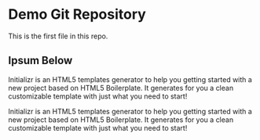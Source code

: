 # Demo Git Repository

This is the first file in this repo.

## Ipsum Below

Initializr is an HTML5 templates generator to help you getting started with a new project based on HTML5 Boilerplate. 
It generates for you a clean customizable template with just what you need to start!


Initializr is an HTML5 templates generator to help you getting started with a new project based on HTML5 Boilerplate. 
It generates for you a clean customizable template with just what you need to start!
